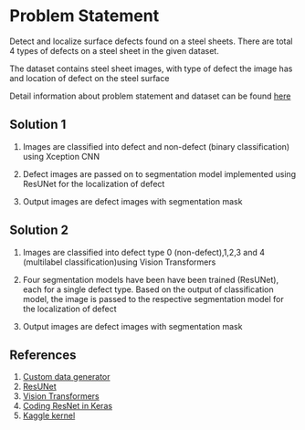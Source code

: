 # Problem Statement

Detect and localize surface defects found on a steel sheets. There are total 4 types of defects on a steel sheet in the given dataset.

The dataset contains steel sheet images, with type of defect the image has and location of defect on the steel surface

Detail information about problem statement and dataset can be found [here](https://www.kaggle.com/c/severstal-steel-defect-detection)

## Solution 1

1. Images are classified into defect and non-defect (binary classification) using Xception CNN

2. Defect images are passed on to segmentation model implemented using ResUNet for the localization of defect

3. Output images are defect images with segmentation mask  


## Solution 2

1. Images are classified into defect type 0 (non-defect),1,2,3 and 4 (multilabel classification)using Vision Transformers

2. Four segmentation models have been have been trained (ResUNet), each for a single defect type. Based on the output of classification model, the image is passed to the respective segmentation model for the localization of defect

3. Output images are defect images with segmentation mask 


## References
1. [Custom data generator](https://stanford.edu/~shervine/blog/keras-how-to-generate-data-on-the-fly)
2. [ResUNet](https://arxiv.org/pdf/1904.00592.pdf)
3. [Vision Transformers](https://arxiv.org/pdf/2010.11929.pdf)
4. [Coding ResNet in Keras](https://towardsdatascience.com/understanding-and-coding-a-resnet-in-keras-446d7ff84d33)
5. [Kaggle kernel]( https://www.kaggle.com/paulorzp/rle-functions-run-lenght-encode-decode)
